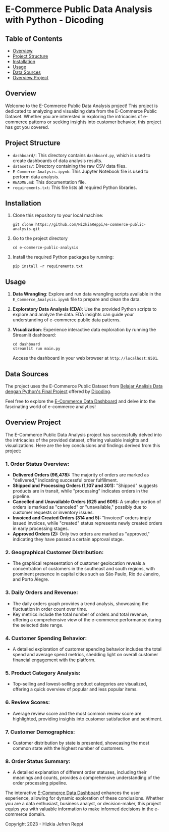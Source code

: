 # E-Commerce Public Data Analysis with Python - Dicoding

## Table of Contents
- [Overview](#overview)
- [Project Structure](#project-structure)
- [Installation](#installation)
- [Usage](#usage)
- [Data Sources](#data-sources)
- [Overview Project](#overview-project)

## Overview
Welcome to the E-Commerce Public Data Analysis project! This project is dedicated to analyzing and visualizing data from the E-Commerce Public Dataset. Whether you are interested in exploring the intricacies of e-commerce patterns or seeking insights into customer behavior, this project has got you covered.

## Project Structure
- `dashboard/`: This directory contains `dashboard.py`, which is used to create dashboards of data analysis results.
- `datasets/`: Directory containing the raw CSV data files.
- `E-Commerce-Analysis.ipynb`: This Jupyter Notebook file is used to perform data analysis.
- `README.md`: This documentation file.
- `requirements.txt`: This file lists all required Python libraries.

## Installation
1. Clone this repository to your local machine:
   ```
   git clone https://github.com/HizkiaReppi/e-commerce-public-analysis.git
   ```
2. Go to the project directory
   ```
   cd e-commerce-public-analysis
   ```
3. Install the required Python packages by running:
   ```
   pip install -r requirements.txt
   ```

## Usage
1. **Data Wrangling**: Explore and run data wrangling scripts available in the `E_Commerce_Analysis.ipynb` file to prepare and clean the data.

2. **Exploratory Data Analysis (EDA)**: Use the provided Python scripts to explore and analyze the data. EDA insights can guide your understanding of e-commerce public data patterns.

3. **Visualization**: Experience interactive data exploration by running the Streamlit dashboard:
   ```
   cd dashboard
   streamlit run main.py
   ```
   Access the dashboard in your web browser at `http://localhost:8501`.

## Data Sources
The project uses the E-Commerce Public Dataset from [Belajar Analisis Data dengan Python's Final Project](https://drive.google.com/file/d/1MsAjPM7oKtVfJL_wRp1qmCajtSG1mdcK/view) offered by [Dicoding](https://www.dicoding.com/).

Feel free to explore the [E-Commerce Data Dashboard](https://e-commerce-public-analysis-hizkia.streamlit.app/) and delve into the fascinating world of e-commerce analytics!

## Overview Project

The E-Commerce Public Data Analysis project has successfully delved into the intricacies of the provided dataset, offering valuable insights and visualizations. Here are the key conclusions and findings derived from this project:

### 1. **Order Status Overview:**
   - **Delivered Orders (96,478):** The majority of orders are marked as "delivered," indicating successful order fulfillment.
   - **Shipped and Processing Orders (1,107 and 301):** "Shipped" suggests products are in transit, while "processing" indicates orders in the pipeline.
   - **Cancelled and Unavailable Orders (625 and 609):** A smaller portion of orders is marked as "canceled" or "unavailable," possibly due to customer requests or inventory issues.
   - **Invoiced and Created Orders (314 and 5):** "Invoiced" orders imply issued invoices, while "created" status represents newly created orders in early processing stages.
   - **Approved Orders (2):** Only two orders are marked as "approved," indicating they have passed a certain approval stage.

### 2. **Geographical Customer Distribution:**
   - The graphical representation of customer geolocation reveals a concentration of customers in the southeast and south regions, with prominent presence in capital cities such as São Paulo, Rio de Janeiro, and Porto Alegre.

### 3. **Daily Orders and Revenue:**
   - The daily orders graph provides a trend analysis, showcasing the fluctuation in order count over time.
   - Key metrics include the total number of orders and total revenue, offering a comprehensive view of the e-commerce performance during the selected date range.

### 4. **Customer Spending Behavior:**
   - A detailed exploration of customer spending behavior includes the total spend and average spend metrics, shedding light on overall customer financial engagement with the platform.

### 5. **Product Category Analysis:**
   - Top-selling and lowest-selling product categories are visualized, offering a quick overview of popular and less popular items.

### 6. **Review Scores:**
   - Average review score and the most common review score are highlighted, providing insights into customer satisfaction and sentiment.

### 7. **Customer Demographics:**
   - Customer distribution by state is presented, showcasing the most common state with the highest number of customers.

### 8. **Order Status Summary:**
   - A detailed explanation of different order statuses, including their meanings and counts, provides a comprehensive understanding of the order processing pipeline.

The interactive [E-Commerce Data Dashboard](https://e-commerce-public-analysis-hizkia.streamlit.app/) enhances the user experience, allowing for dynamic exploration of these conclusions. Whether you are a data enthusiast, business analyst, or decision-maker, this project equips you with valuable information to make informed decisions in the e-commerce domain.

Copyright 2023 - Hizkia Jefren Reppi
